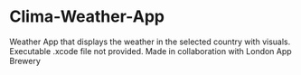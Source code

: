 # Clima-Weather-App
Weather App that displays the weather in the selected country with visuals.
Executable .xcode file not provided.
Made in collaboration with London App Brewery
